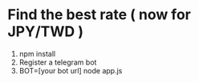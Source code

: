 # Find the best rate ( now for JPY/TWD )

1. npm install
2. Register a telegram bot
3. BOT=[your bot url] node app.js
